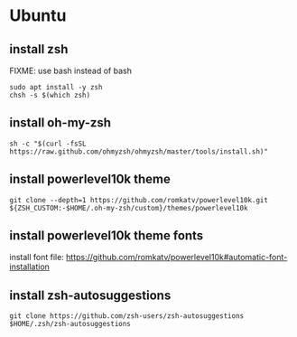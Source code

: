 # Ubuntu
## install zsh
FIXME: use bash instead of bash
```
sudo apt install -y zsh
chsh -s $(which zsh)
```

## install oh-my-zsh
```
sh -c "$(curl -fsSL https://raw.github.com/ohmyzsh/ohmyzsh/master/tools/install.sh)"
```

## install powerlevel10k theme
```
git clone --depth=1 https://github.com/romkatv/powerlevel10k.git ${ZSH_CUSTOM:-$HOME/.oh-my-zsh/custom}/themes/powerlevel10k
```
## install powerlevel10k theme fonts
install font file: https://github.com/romkatv/powerlevel10k#automatic-font-installation

## install zsh-autosuggestions
```
git clone https://github.com/zsh-users/zsh-autosuggestions $HOME/.zsh/zsh-autosuggestions
```
<!-- git clone https://github.com/zsh-users/zsh-autosuggestions ${ZSH_CUSTOM:-$HOME/.oh-my-zsh/custom}/plugins/zsh-autosuggestions -->

